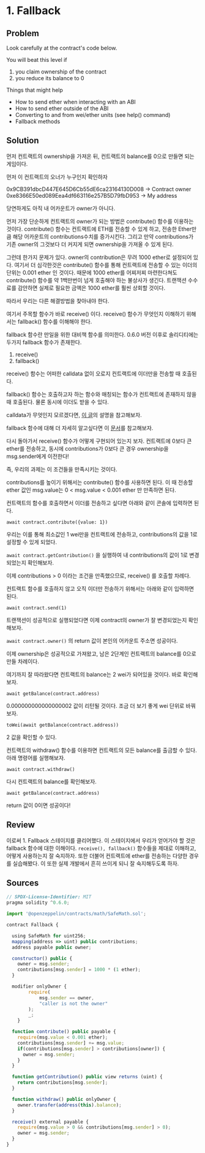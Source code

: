 # 1. Fallback

## Problem
Look carefully at the contract's code below.

You will beat this level if

1. you claim ownership of the contract
2. you reduce its balance to 0

Things that might help
- How to send ether when interacting with an ABI
- How to send ether outside of the ABI
- Converting to and from wei/ether units (see help() command)
- Fallback methods

## Solution
먼저 컨트랙트의 ownership을 가져온 뒤, 컨트랙트의 balance를 0으로 만들면 되는 게임이다.

먼저 이 컨트랙트의 오너가 누구인지 확인하자

0x9CB391dbcD447E645D6Cb55dE6ca23164130D008 -> Contract owner
0xe8366E50ed089Eea4df663116e257B5D79fbD953 -> My address

당연하게도 아직 내 어카운트가 owner가 아니다.

먼저 가장 단순하게 컨트랙트의 owner가 되는 방법은 contribute() 함수를 이용하는 것이다.
contribute() 함수는 컨트랙트에 ETH를 전송할 수 있게 하고, 전송한 Ether만큼 해당 어카운트의 contributions수치를 증가시킨다.
그리고 만약 contributions가 기존 owner의 그것보다 더 커지게 되면 ownership을 가져올 수 있게 된다.

그런데 한가지 문제가 있다. owner의 contribution은 무려 1000 ether로 설정되어 있다.
여기서 더 심각한것은 contribute() 함수를 통해 컨트랙트에 전송할 수 있는 이더의 단위는 0.001 ether 인 것이다.
때문에 1000 ether를 어찌저찌 마련한다쳐도 contribute() 함수를 약 1백만번이 넘게 호출해야 하는 불상사가 생긴다.
트랜잭션 수수료를 감안하면 실제로 필요한 금액은 1000 ether를 훨씬 상회할 것이다.

따라서 우리는 다른 해결방법을 찾아내야 한다.

여기서 주목할 함수가 바로 receive() 이다.
receive() 함수가 무엇인지 이해하기 위해서는 fallback() 함수를 이해해야 한다.

fallback 함수란 만일을 위한 대비책 함수를 의미한다. 
0.6.0 버전 이후로 솔리디티에는 두가지 fallback 함수가 존재한다.

1. receive()
2. fallback()

receive() 함수는 어떠한 calldata 없이 오로지 컨트랙트에 이더만을 전송할 때 호출된다. 

fallback() 함수는 호출하고자 하는 함수와 매칭되는 함수가 컨트랙트에 존재하지 않을 때 호출된다. 물론 동시에 이더도 받을 수 있다.

calldata가 무엇인지 모르겠다면, [이 글](https://medium.com/@aiden.p/solidity-%EC%94%A8-%EB%A6%AC%EC%A6%88-%EC%9D%80%EA%B7%BC-%ED%97%B7%EA%B0%88%EB%A6%AC%EB%8A%94-data-location-2690cefb72db)의 설명을 참고해보자.

fallback 함수에 대해 더 자세히 알고싶다면 이 [문서](https://blog.soliditylang.org/2020/03/26/fallback-receive-split/)를 참고해보자.

다시 돌아가서 receive() 함수가 어떻게 구현되어 있는지 보자.
컨트랙트에 0보다 큰 ether를 전송하고, 동시에 contributions가 0보다 큰 경우 ownership을 msg.sender에게 이전한다!

즉, 우리의 과제는 이 조건들을 만족시키는 것이다.

contributions를 높이기 위해서는 contribute() 함수를 사용하면 된다. 이 때 전송할 ether 값인 msg.value는 0 < msg.value < 0.001 ether 만 만족하면 된다.

컨트랙트의 함수를 호출하면서 이더를 전송하고 싶다면 아래와 같이 콘솔에 입력하면 된다.

`await contract.contribute({value: 1})`

우리는 이를 통해 최소값인 1 wei만을 컨트랙트에 전송하고, contributions의 값을 1로 설정할 수 있게 되었다.

`await contract.getContribution()` 을 실행하여 내 contributions의 값이 1로 변경되었는지 확인해보자.

이제 contributions > 0 이라는 조건을 만족했으므로, receive() 를 호출할 차례다.

컨트랙트 함수를 호출하지 않고 오직 이더만 전송하기 위해서는 아래와 같이 입력하면 된다.

`await contract.send(1)`

트랜잭션이 성공적으로 실행되었다면 이제 contract의 owner가 잘 변경되었는지 확인해보자.

`await contract.owner()` 의 return 값이 본인의 어카운트 주소면 성공이다.

이제 ownership은 성공적으로 가져왔고, 남은 2단계인 컨트랙트의 balance를 0으로 만들 차례이다.

여기까지 잘 따라왔다면 컨트랙트의 balance는 2 wei가 되어있을 것이다. 바로 확인해보자. 

`await getBalance(contract.address)`

0.000000000000000002 값이 리턴될 것이다. 조금 더 보기 좋게 wei 단위로 바꿔보자.

`toWei(await getBalance(contract.address))`

2 값을 확인할 수 있다.

컨트랙트의 withdraw() 함수를 이용하면 컨트랙트의 모든 balance를 출금할 수 있다. 아래 명령어를 실행해보자.

`await contract.withdraw()`

다시 컨트랙트의 balance를 확인해보자.

`await getBalance(contract.address)`

return 값이 0이면 성공이다!

## Review
이로써 1. Fallback 스테이지를 클리어했다. 이 스테이지에서 우리가 얻어가야 할 것은 fallback 함수에 대한 이해이다. `receive(), fallback()` 함수들을 제대로 이해하고, 어떻게 사용하는지 잘 숙지하자. 또한 더불어 컨트랙트에 ether를 전송하는 다양한 경우를 실습해봤다. 이 또한 실제 개발에서 흔히 쓰이게 되니 잘 숙지해두도록 하자.

## Sources
```javascript
// SPDX-License-Identifier: MIT
pragma solidity ^0.6.0;

import '@openzeppelin/contracts/math/SafeMath.sol';

contract Fallback {

  using SafeMath for uint256;
  mapping(address => uint) public contributions;
  address payable public owner;

  constructor() public {
    owner = msg.sender;
    contributions[msg.sender] = 1000 * (1 ether);
  }

  modifier onlyOwner {
        require(
            msg.sender == owner,
            "caller is not the owner"
        );
        _;
    }

  function contribute() public payable {
    require(msg.value < 0.001 ether);
    contributions[msg.sender] += msg.value;
    if(contributions[msg.sender] > contributions[owner]) {
      owner = msg.sender;
    }
  }

  function getContribution() public view returns (uint) {
    return contributions[msg.sender];
  }

  function withdraw() public onlyOwner {
    owner.transfer(address(this).balance);
  }

  receive() external payable {
    require(msg.value > 0 && contributions[msg.sender] > 0);
    owner = msg.sender;
  }
}
```